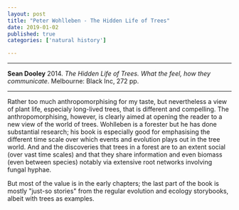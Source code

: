 ```yaml
---
layout: post
title: "Peter Wohlleben - The Hidden Life of Trees"
date: 2019-01-02
published: true
categories: ['natural history']

---
```



***
<b>Sean Dooley</b> 2014. _The Hidden Life of Trees. What the feel, how they communicate_. Melbourne: Black Inc, 272 pp.

***
<img align="right" src="https://www.blackincbooks.com.au/sites/default/files/styles/book_large/public/9781925435108_FC_0.jpg?itok=bPA9ocQM" alt="">  

Rather too much anthropomorphising for my taste, but nevertheless a view of plant life, especialy long-lived trees, that is different and compelling.  The anthropomorphising, however, is clearly aimed at opening the reader to a new view of the world of trees.  Wohlleben is a forester but he has done substantial research; his book is especially good for emphasising the different time scale over which events and evolution plays out in the tree world.  And and the discoveries that trees in a forest are to an extent social (over vast time scales) and that they share information and even biomass (even between species) notably via extensive root networks involving fungal hyphae.  

But most of the value is in the early chapters; the last part of the book is mostly "just-so stories" from the regular evolution and ecology storybooks, albeit with trees as examples.
